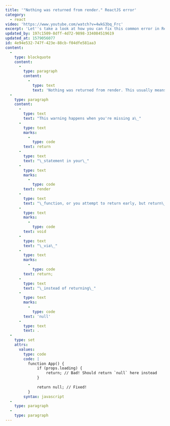 ```yaml
---
title: '"Nothing was returned from render." ReactJS error'
category:
  - react
video: 'https://www.youtube.com/watch?v=4wkG3bq_Frc'
excerpt: 'Let''s take a look at how you can fix this common error in React.'
updated_by: 197c1509-8dff-4d72-9898-334084519619
updated_at: 1579056077
id: 4e94e532-747f-423e-88cb-f04dfe581aa3
content:
  -
    type: blockquote
    content:
      -
        type: paragraph
        content:
          -
            type: text
            text: 'Nothing was returned from render. This usually means a return statement is missing. Or, to render nothing, return null.'
  -
    type: paragraph
    content:
      -
        type: text
        text: "This warning happens when you're missing a\_"
      -
        type: text
        marks:
          -
            type: code
        text: return
      -
        type: text
        text: "\_statement in your\_"
      -
        type: text
        marks:
          -
            type: code
        text: render
      -
        type: text
        text: "\_function, or you attempt to return early, but return\_"
      -
        type: text
        marks:
          -
            type: code
        text: void
      -
        type: text
        text: "\_via\_"
      -
        type: text
        marks:
          -
            type: code
        text: return;
      -
        type: text
        text: "\_instead of returning\_"
      -
        type: text
        marks:
          -
            type: code
        text: 'null'
      -
        type: text
        text: .
  -
    type: set
    attrs:
      values:
        type: code
        code: |
          function App() {
              if (props.loading) {
                  return; // Bad! Should return `null` here instead
              }
          
              return null; // Fixed!
          }
        syntax: javascript
  -
    type: paragraph
  -
    type: paragraph
---
```

